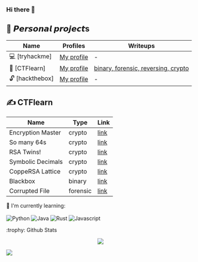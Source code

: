 ### Hi there 👋

## :lock_with_ink_pen: 𝙋𝙚𝙧𝙨𝙤𝙣𝙖𝙡 𝙥𝙧𝙤𝙟𝙚𝙘𝙩s

Name | Profiles | Writeups
-----|--------|---------
:computer: [tryhackme] | [My profile](https://tryhackme.com/p/Ccllo) | -
🚩 [CTFlearn] | [My profile](https://ctflearn.com/user/Ccllo) | [binary, forensic, reversing, crypto](https://github.com/Cloclodudu/CTFlearn-writeups)
:unlock: [hackthebox] | [My profile](https://www.hackthebox.com/home/users/profile/1421207) | -
</p>

## :writing_hand: CTFlearn

Name | Type | Link
-----|--------|---------
Encryption Master | crypto | [link](https://github.com/Cloclodudu/CTFlearn-writeups/blob/main/CTFlearn-crypto-writeups)
So many 64s | crypto | [link](https://github.com/Cloclodudu/CTFlearn-writeups/blob/main/CTFlearn-crypto-writeups)
RSA Twins! | crypto | [link](https://github.com/Cloclodudu/CTFlearn-writeups/blob/main/CTFlearn-crypto-writeups)
Symbolic Decimals | crypto | [link](https://github.com/Cloclodudu/CTFlearn-writeups/blob/main/CTFlearn-crypto-writeups)
CoppeRSA Lattice | crypto | [link](https://github.com/Cloclodudu/CTFlearn-writeups/blob/main/CTFlearn-crypto-writeups)
Blackbox | binary | [link](https://github.com/Cloclodudu/CTFlearn-writeups/blob/main/CTFlearn-binary-writeups)
Corrupted File | forensic | [link](https://github.com/Cloclodudu/CTFlearn-writeups/blob/main/CTFlearn-forensics-writeups)

</p>


:page_with_curl: I'm currently learning: 
<br><br>
![Python](https://img.shields.io/badge/python-%233776AB.svg?style=for-the-badge&logo=python&logoColor=white)
![Java](https://img.shields.io/badge/Java-ED8B00?style=for-the-badge&logo=openjdk&logoColor=white)
![Rust](https://img.shields.io/badge/rust-%23000000.svg?style=for-the-badge&logo=rust&logoColor=white)
![Javascript](https://img.shields.io/badge/javascript-%23F7DF1E.svg?style=for-the-badge&logo=javascript&logoColor=white)


<summary>:trophy: Github Stats</summary>
  <p align="center">
    <img src="https://bad-apple-github-readme.vercel.app/api?username=cloclodudu&show_icons=true&theme=radical">
  </p>  
  <img src="https://github-profile-trophy.vercel.app/?username=cloclodudu&theme=monokai">


<!--
**Cloclodudu/Cloclodudu** is a ✨ _special_ ✨ repository because its `README.md` (this file) appears on your GitHub profile.

Here are some ideas to get you started:

- 🔭 I’m currently working on ...
- 🌱 I’m currently learning ...
- 👯 I’m looking to collaborate on ...
- 🤔 I’m looking for help with ...
- 💬 Ask me about ...
- 📫 How to reach me: ...
- 😄 Pronouns: ...
- ⚡ Fun fact: ...
-->
